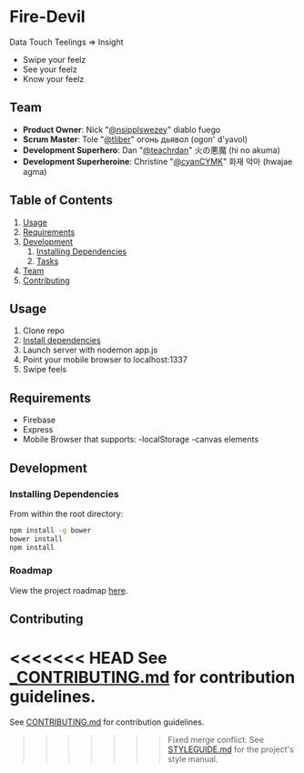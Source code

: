 # Fire-Devil

Data Touch Teelings => Insight
- Swipe your feelz
- See your feelz
- Know your feelz

## Team

  - __Product Owner__: Nick "[@nsipplswezey](https://github.com/nsipplswezey)" diablo fuego
  - __Scrum Master__: Tole "[@tliber](https://github.com/tliber)" огонь дьявол (ogon' d'yavol)
  - __Development Superhero__: Dan "[@teachrdan](https://github.com/teachrdan)" 火の悪魔 (hi no akuma)
  - __Development Superheroine__: Christine "[@cyanCYMK](https://github.com/cyanCYMK)" 화재 악마 (hwajae agma)

## Table of Contents

1. [Usage](#Usage)
1. [Requirements](#requirements)
1. [Development](#development)
    1. [Installing Dependencies](#installing-dependencies)
    1. [Tasks](#tasks)
1. [Team](#team)
1. [Contributing](#contributing)

## Usage

1. Clone repo
1. [Install dependencies](#installing-dependencies)
1. Launch server with nodemon app.js
1. Point your mobile browser to localhost:1337
1. Swipe feels

## Requirements

- Firebase
- Express
- Mobile Browser that supports:
  -localStorage
  -canvas elements

## Development

### Installing Dependencies

From within the root directory:

```sh
npm install -g bower
bower install
npm install
```

### Roadmap

View the project roadmap [here](https://github.com/fire-devil/fire-devil/issues).

## Contributing

<<<<<<< HEAD
See [_CONTRIBUTING.md](CONTRIBUTING.md) for contribution guidelines.
=======
See [CONTRIBUTING.md](CONTRIBUTING.md) for contribution guidelines.
>>>>>>> Fixed merge conflict.
See [STYLEGUIDE.md](STYLEGUIDE.md) for the project's style manual.
